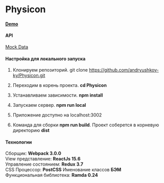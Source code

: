 # Physicon

#### [Demo](https://physicon-test-app.herokuapp.com/)

#### API

[Mock Data](https://www.mocky.io/v2/5a3f94a92e0000f70c44fe7c)

#### Настройка для локального запуска

1. Клонируем репозиторий. git clone https://github.com/andryushkov-ky/Physicon.git

2. Переходим в корень проекта. **cd Physicon**

3. Устанавливаем зависимости. **npm install**

4. Запускаем сервер. **npm run local**

5. Приложение доступно на localhost:3002

6. Команда для сборки **npm run build**. Проект соберется в корневую директорию **dist**

#### Технологии
Сборщик: **Webpack 3.0.0** <br>
View представление: **ReactJs 15.6** <br>
Управление состоянием: **Redux 3.7** <br>
CSS Процессор: **PostCSS** Именование классов **БЭМ** <br>
Функциональная библиотека: **Ramda 0.24** <br>
